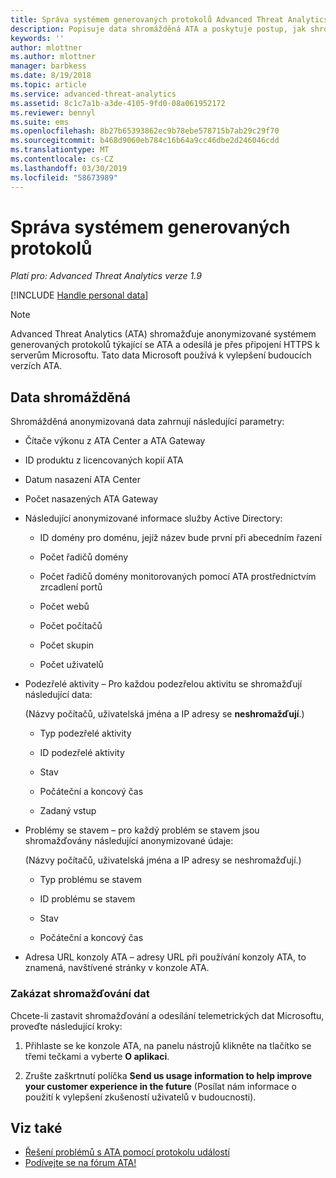 ```yaml
---
title: Správa systémem generovaných protokolů Advanced Threat Analytics | Dokumentace Microsoftu
description: Popisuje data shromážděná ATA a poskytuje postup, jak shromažďování dat vypnout.
keywords: ''
author: mlottner
ms.author: mlottner
manager: barbkess
ms.date: 8/19/2018
ms.topic: article
ms.service: advanced-threat-analytics
ms.assetid: 8c1c7a1b-a3de-4105-9fd0-08a061952172
ms.reviewer: bennyl
ms.suite: ems
ms.openlocfilehash: 8b27b65393862ec9b78ebe578715b7ab29c29f70
ms.sourcegitcommit: b468d9060eb784c16b64a9cc46dbe2d246046cdd
ms.translationtype: MT
ms.contentlocale: cs-CZ
ms.lasthandoff: 03/30/2019
ms.locfileid: "58673989"
---
```

# <a name="manage-system-generated-logs"></a>Správa systémem generovaných protokolů

*Platí pro: Advanced Threat Analytics verze 1.9*

[!INCLUDE [Handle personal data](../includes/gdpr-intro-sentence.md)]

 > [!NOTE]
 > Advanced Threat Analytics (ATA) shromažďuje anonymizované systémem generovaných protokolů týkající se ATA a odesílá je přes připojení HTTPS k serverům Microsoftu. Tato data Microsoft používá k vylepšení budoucích verzích ATA.

## <a name="data-collected"></a>Data shromážděná

Shromážděná anonymizovaná data zahrnují následující parametry:

-   Čítače výkonu z ATA Center a ATA Gateway

-   ID produktu z licencovaných kopií ATA

-   Datum nasazení ATA Center

-   Počet nasazených ATA Gateway

-   Následující anonymizované informace služby Active Directory:

    -   ID domény pro doménu, jejíž název bude první při abecedním řazení

    -   Počet řadičů domény

    -   Počet řadičů domény monitorovaných pomocí ATA prostřednictvím zrcadlení portů

    -   Počet webů

    -   Počet počítačů

    -   Počet skupin

    -   Počet uživatelů

-   Podezřelé aktivity – Pro každou podezřelou aktivitu se shromažďují následující data:

    (Názvy počítačů, uživatelská jména a IP adresy se **neshromažďují**.)

    -   Typ podezřelé aktivity

    -   ID podezřelé aktivity

    -   Stav

    -   Počáteční a koncový čas

    -   Zadaný vstup

- Problémy se stavem – pro každý problém se stavem jsou shromažďovány následující anonymizované údaje:

    (Názvy počítačů, uživatelská jména a IP adresy se neshromažďují.)

    -   Typ problému se stavem

    -   ID problému se stavem

    -   Stav

    -   Počáteční a koncový čas

- Adresa URL konzoly ATA – adresy URL při používání konzoly ATA, to znamená, navštívené stránky v konzole ATA.


### <a name="disable-data-collection"></a>Zakázat shromažďování dat
Chcete-li zastavit shromažďování a odesílání telemetrických dat Microsoftu, proveďte následující kroky:

1.  Přihlaste se ke konzole ATA, na panelu nástrojů klikněte na tlačítko se třemi tečkami a vyberte **O aplikaci**.

2.  Zrušte zaškrtnutí políčka **Send us usage information to help improve your customer experience in the future** (Posílat nám informace o použití k vylepšení zkušeností uživatelů v budoucnosti).

## <a name="see-also"></a>Viz také
- [Řešení problémů s ATA pomocí protokolu událostí](troubleshooting-ata-using-logs.md)
- [Podívejte se na fórum ATA!](https://social.technet.microsoft.com/Forums/security/home?forum=mata)
